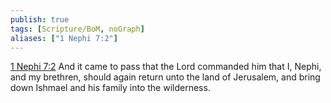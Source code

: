 ```yaml
---
publish: true
tags: [Scripture/BoM, noGraph]
aliases: ["1 Nephi 7:2"]
---
```

[1 Nephi 7:2](https://churchofjesuschrist.org/study/scriptures/bofm/1-ne/7?lang=eng&id=p2#p2) And it came to pass that the Lord commanded him that I, Nephi, and my brethren, should again return unto the land of Jerusalem, and bring down Ishmael and his family into the wilderness.

